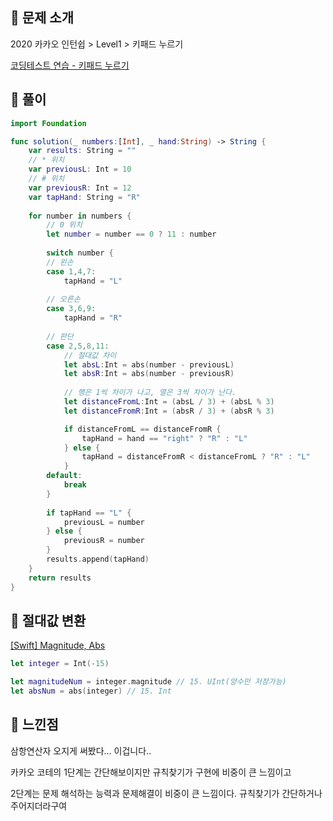 ## 📌 문제 소개

2020 카카오 인턴쉽 > Level1 > 키패드 누르기

[코딩테스트 연습 - 키패드 누르기](https://programmers.co.kr/learn/courses/30/lessons/67256)

## 📌 풀이

```swift
import Foundation

func solution(_ numbers:[Int], _ hand:String) -> String {
    var results: String = ""
    // * 위치
    var previousL: Int = 10
    // # 위치
    var previousR: Int = 12
    var tapHand: String = "R"
    
    for number in numbers {
        // 0 위치
        let number = number == 0 ? 11 : number
        
        switch number {
        // 왼손
        case 1,4,7:
            tapHand = "L"
        
        // 오른손
        case 3,6,9:
            tapHand = "R"
            
        // 판단
        case 2,5,8,11:
            // 절대값 차이
            let absL:Int = abs(number - previousL)
            let absR:Int = abs(number - previousR)
            
            // 행은 1씩 차이가 나고, 열은 3씩 차이가 난다.
            let distanceFromL:Int = (absL / 3) + (absL % 3)
            let distanceFromR:Int = (absR / 3) + (absR % 3)

            if distanceFromL == distanceFromR {
                tapHand = hand == "right" ? "R" : "L"
            } else {
                tapHand = distanceFromR < distanceFromL ? "R" : "L"
            }
        default:
            break
        }
        
        if tapHand == "L" {
            previousL = number
        } else {
            previousR = number
        }
        results.append(tapHand)
    }
    return results
}

```

## 📌 절대값 변환

[[Swift] Magnitude, Abs](https://jinshine.github.io/2018/09/04/Swift/17.Magnitude,%20Abs/)

```swift
let integer = Int(-15)

let magnitudeNum = integer.magnitude // 15. UInt(양수만 저장가능)
let absNum = abs(integer) // 15. Int
```

## 📌 느낀점

삼항연산자 오지게 써봤다... 이겁니다..

카카오 코테의 1단계는 간단해보이지만 규칙찾기가 구현에 비중이 큰 느낌이고

2단계는 문제 해석하는 능력과 문제해결이 비중이 큰 느낌이다. 규칙찾기가 간단하거나 주어지더라구여
